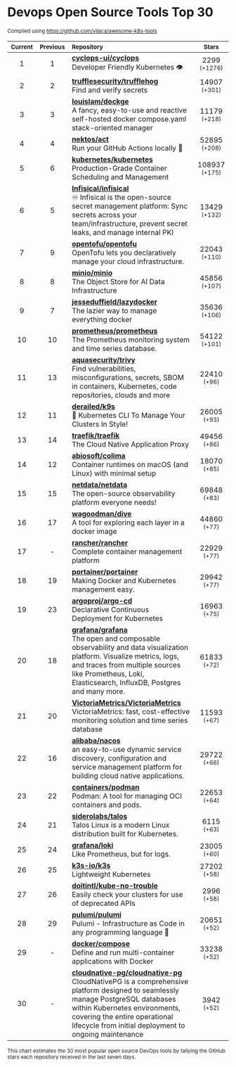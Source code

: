# Devops Open Source Tools Top 30
<sup>Compiled using https://github.com/vilaca/awesome-k8s-tools</sup>
<div align="center">

|<sub>Current</sub>|<sub>Previous</sub>|<sub>Repository</sub>|<sub>Stars</sub>|
|:---:|:---:|:---|:---:|
|1|1|[**cyclops-ui/cyclops**](https://github.com/cyclops-ui/cyclops)<br/>Developer Friendly Kubernetes 👁️|2299 <sup>(+1276)</sup>|
|2|2|[**trufflesecurity/trufflehog**](https://github.com/trufflesecurity/trufflehog)<br/>Find and verify secrets|14907 <sup>(+301)</sup>|
|3|3|[**louislam/dockge**](https://github.com/louislam/dockge)<br/>A fancy, easy-to-use and reactive self-hosted docker compose.yaml stack-oriented manager|11179 <sup>(+218)</sup>|
|4|4|[**nektos/act**](https://github.com/nektos/act)<br/>Run your GitHub Actions locally 🚀|52895 <sup>(+208)</sup>|
|5|6|[**kubernetes/kubernetes**](https://github.com/kubernetes/kubernetes)<br/>Production-Grade Container Scheduling and Management|108937 <sup>(+175)</sup>|
|6|5|[**Infisical/infisical**](https://github.com/Infisical/infisical)<br/>♾ Infisical is the open-source secret management platform: Sync secrets across your team/infrastructure, prevent secret leaks, and manage internal PKI|13429 <sup>(+132)</sup>|
|7|9|[**opentofu/opentofu**](https://github.com/opentofu/opentofu)<br/>OpenTofu lets you declaratively manage your cloud infrastructure.|22043 <sup>(+110)</sup>|
|8|8|[**minio/minio**](https://github.com/minio/minio)<br/>The Object Store for AI Data Infrastructure|45856 <sup>(+107)</sup>|
|9|7|[**jesseduffield/lazydocker**](https://github.com/jesseduffield/lazydocker)<br/>The lazier way to manage everything docker|35636 <sup>(+106)</sup>|
|10|10|[**prometheus/prometheus**](https://github.com/prometheus/prometheus)<br/>The Prometheus monitoring system and time series database.|54122 <sup>(+101)</sup>|
|11|13|[**aquasecurity/trivy**](https://github.com/aquasecurity/trivy)<br/>Find vulnerabilities, misconfigurations, secrets, SBOM in containers, Kubernetes, code repositories, clouds and more|22410 <sup>(+96)</sup>|
|12|11|[**derailed/k9s**](https://github.com/derailed/k9s)<br/>🐶 Kubernetes CLI To Manage Your Clusters In Style!|26005 <sup>(+93)</sup>|
|13|14|[**traefik/traefik**](https://github.com/traefik/traefik)<br/>The Cloud Native Application Proxy|49456 <sup>(+86)</sup>|
|14|12|[**abiosoft/colima**](https://github.com/abiosoft/colima)<br/>Container runtimes on macOS (and Linux) with minimal setup|18070 <sup>(+85)</sup>|
|15|15|[**netdata/netdata**](https://github.com/netdata/netdata)<br/>The open-source observability platform everyone needs!|69848 <sup>(+83)</sup>|
|16|17|[**wagoodman/dive**](https://github.com/wagoodman/dive)<br/>A tool for exploring each layer in a docker image|44860 <sup>(+77)</sup>|
|17|-|[**rancher/rancher**](https://github.com/rancher/rancher)<br/>Complete container management platform|22929 <sup>(+77)</sup>|
|18|19|[**portainer/portainer**](https://github.com/portainer/portainer)<br/>Making Docker and Kubernetes management easy.|29942 <sup>(+77)</sup>|
|19|23|[**argoproj/argo-cd**](https://github.com/argoproj/argo-cd)<br/>Declarative Continuous Deployment for Kubernetes|16963 <sup>(+75)</sup>|
|20|18|[**grafana/grafana**](https://github.com/grafana/grafana)<br/>The open and composable observability and data visualization platform. Visualize metrics, logs, and traces from multiple sources like Prometheus, Loki, Elasticsearch, InfluxDB, Postgres and many more. |61833 <sup>(+72)</sup>|
|21|20|[**VictoriaMetrics/VictoriaMetrics**](https://github.com/VictoriaMetrics/VictoriaMetrics)<br/>VictoriaMetrics: fast, cost-effective monitoring solution and time series database|11593 <sup>(+67)</sup>|
|22|16|[**alibaba/nacos**](https://github.com/alibaba/nacos)<br/>an easy-to-use dynamic service discovery, configuration and service management platform for building cloud native applications.|29722 <sup>(+66)</sup>|
|23|22|[**containers/podman**](https://github.com/containers/podman)<br/>Podman: A tool for managing OCI containers and pods.|22653 <sup>(+64)</sup>|
|24|21|[**siderolabs/talos**](https://github.com/siderolabs/talos)<br/>Talos Linux is a modern Linux distribution built for Kubernetes.|6115 <sup>(+63)</sup>|
|25|24|[**grafana/loki**](https://github.com/grafana/loki)<br/>Like Prometheus, but for logs.|23005 <sup>(+60)</sup>|
|26|25|[**k3s-io/k3s**](https://github.com/k3s-io/k3s)<br/>Lightweight Kubernetes|27202 <sup>(+58)</sup>|
|27|26|[**doitintl/kube-no-trouble**](https://github.com/doitintl/kube-no-trouble)<br/>Easily check your clusters for use of deprecated APIs|2996 <sup>(+58)</sup>|
|28|29|[**pulumi/pulumi**](https://github.com/pulumi/pulumi)<br/>Pulumi - Infrastructure as Code in any programming language 🚀|20651 <sup>(+52)</sup>|
|29|-|[**docker/compose**](https://github.com/docker/compose)<br/>Define and run multi-container applications with Docker|33238 <sup>(+52)</sup>|
|30|-|[**cloudnative-pg/cloudnative-pg**](https://github.com/cloudnative-pg/cloudnative-pg)<br/>CloudNativePG is a comprehensive platform designed to seamlessly manage PostgreSQL databases within Kubernetes environments, covering the entire operational lifecycle from initial deployment to ongoing maintenance|3942 <sup>(+52)</sup>|


</div>

<sub>This chart estimates the 30 most popular open source DevOps tools by tallying the GitHub stars each repository received in the last seven days.</sub>
